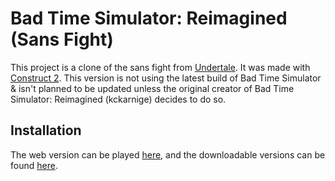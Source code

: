 # Bad Time Simulator: Reimagined (Sans Fight)
This project is a clone of the sans fight from [Undertale](http://undertale.com/).
It was made with [Construct 2](https://www.scirra.com/construct2).
This version is not using the latest build of Bad Time Simulator & isn't planned to be updated unless the original creator of Bad Time Simulator: Reimagined (kckarnige) decides to do so.

Installation
------------
The web version can be played [here](https://kckarnige.is-a.dev/BadTimeRevamped), and the downloadable versions can be found [here](https://github.com/kckarnige/BadTimeRevamped/releases).
